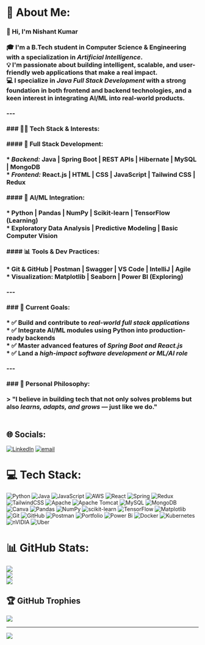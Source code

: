 # 💫 About Me:
### 👋 Hi, I'm Nishant Kumar<br><br>🎓 I'm a B.Tech student in Computer Science & Engineering with a specialization in *Artificial Intelligence*.<br>💡 I'm passionate about building intelligent, scalable, and user-friendly web applications that make a real impact.<br>💻 I specialize in *Java Full Stack Development* with a strong foundation in both frontend and backend technologies, and a keen interest in integrating AI/ML into real-world products.<br><br>---<br><br>### 👨‍💻 Tech Stack & Interests:<br><br>#### 🔧 Full Stack Development:<br><br>* *Backend:* Java | Spring Boot | REST APIs | Hibernate | MySQL | MongoDB<br>* *Frontend:* React.js | HTML | CSS | JavaScript | Tailwind CSS | Redux<br><br>#### 🤖 AI/ML Integration:<br><br>* Python | Pandas | NumPy | Scikit-learn | TensorFlow (Learning)<br>* Exploratory Data Analysis | Predictive Modeling | Basic Computer Vision<br><br>#### 📊 Tools & Dev Practices:<br><br>* Git & GitHub | Postman | Swagger | VS Code | IntelliJ | Agile<br>* Visualization: Matplotlib | Seaborn | Power BI (Exploring)<br><br>---<br><br>### 🚀 Current Goals:<br><br>* ✅ Build and contribute to *real-world full stack applications*<br>* ✅ Integrate AI/ML modules using Python into production-ready backends<br>* ✅ Master advanced features of *Spring Boot and React.js*<br>* ✅ Land a *high-impact software development or ML/AI role*<br><br>---<br><br>### 🌟 Personal Philosophy:<br><br>> "I believe in building tech that not only solves problems but also *learns, adapts, and grows* — just like we do."<br><br>


## 🌐 Socials:
[![LinkedIn](https://img.shields.io/badge/LinkedIn-%230077B5.svg?logo=linkedin&logoColor=white)](https://linkedin.com/in/https://www.linkedin.com/in/nishant-singh-a20296325/) [![email](https://img.shields.io/badge/Email-D14836?logo=gmail&logoColor=white)](mailto:nishantsingh66770@gmail.com) 

# 💻 Tech Stack:
![Python](https://img.shields.io/badge/python-3670A0?style=for-the-badge&logo=python&logoColor=ffdd54) ![Java](https://img.shields.io/badge/java-%23ED8B00.svg?style=for-the-badge&logo=openjdk&logoColor=white) ![JavaScript](https://img.shields.io/badge/javascript-%23323330.svg?style=for-the-badge&logo=javascript&logoColor=%23F7DF1E) ![AWS](https://img.shields.io/badge/AWS-%23FF9900.svg?style=for-the-badge&logo=amazon-aws&logoColor=white) ![React](https://img.shields.io/badge/react-%2320232a.svg?style=for-the-badge&logo=react&logoColor=%2361DAFB) ![Spring](https://img.shields.io/badge/spring-%236DB33F.svg?style=for-the-badge&logo=spring&logoColor=white) ![Redux](https://img.shields.io/badge/redux-%23593d88.svg?style=for-the-badge&logo=redux&logoColor=white) ![TailwindCSS](https://img.shields.io/badge/tailwindcss-%2338B2AC.svg?style=for-the-badge&logo=tailwind-css&logoColor=white) ![Apache](https://img.shields.io/badge/apache-%23D42029.svg?style=for-the-badge&logo=apache&logoColor=white) ![Apache Tomcat](https://img.shields.io/badge/apache%20tomcat-%23F8DC75.svg?style=for-the-badge&logo=apache-tomcat&logoColor=black) ![MySQL](https://img.shields.io/badge/mysql-4479A1.svg?style=for-the-badge&logo=mysql&logoColor=white) ![MongoDB](https://img.shields.io/badge/MongoDB-%234ea94b.svg?style=for-the-badge&logo=mongodb&logoColor=white) ![Canva](https://img.shields.io/badge/Canva-%2300C4CC.svg?style=for-the-badge&logo=Canva&logoColor=white) ![Pandas](https://img.shields.io/badge/pandas-%23150458.svg?style=for-the-badge&logo=pandas&logoColor=white) ![NumPy](https://img.shields.io/badge/numpy-%23013243.svg?style=for-the-badge&logo=numpy&logoColor=white) ![scikit-learn](https://img.shields.io/badge/scikit--learn-%23F7931E.svg?style=for-the-badge&logo=scikit-learn&logoColor=white) ![TensorFlow](https://img.shields.io/badge/TensorFlow-%23FF6F00.svg?style=for-the-badge&logo=TensorFlow&logoColor=white) ![Matplotlib](https://img.shields.io/badge/Matplotlib-%23ffffff.svg?style=for-the-badge&logo=Matplotlib&logoColor=black) ![Git](https://img.shields.io/badge/git-%23F05033.svg?style=for-the-badge&logo=git&logoColor=white) ![GitHub](https://img.shields.io/badge/github-%23121011.svg?style=for-the-badge&logo=github&logoColor=white) ![Postman](https://img.shields.io/badge/Postman-FF6C37?style=for-the-badge&logo=postman&logoColor=white) ![Portfolio](https://img.shields.io/badge/Portfolio-%23000000.svg?style=for-the-badge&logo=firefox&logoColor=#FF7139) ![Power Bi](https://img.shields.io/badge/power_bi-F2C811?style=for-the-badge&logo=powerbi&logoColor=black) ![Docker](https://img.shields.io/badge/docker-%230db7ed.svg?style=for-the-badge&logo=docker&logoColor=white) ![Kubernetes](https://img.shields.io/badge/kubernetes-%23326ce5.svg?style=for-the-badge&logo=kubernetes&logoColor=white) ![nVIDIA](https://img.shields.io/badge/nVIDIA-%2376B900.svg?style=for-the-badge&logo=nVIDIA&logoColor=white) ![Uber](https://img.shields.io/badge/Uber-%23000000.svg?style=for-the-badge&logo=Uber&logoColor=white)
# 📊 GitHub Stats:
![](https://github-readme-stats.vercel.app/api?username=Nishant0986&theme=vue-dark&hide_border=false&include_all_commits=false&count_private=false)<br/>
![](https://nirzak-streak-stats.vercel.app/?user=Nishant0986&theme=vue-dark&hide_border=false)<br/>
![](https://github-readme-stats.vercel.app/api/top-langs/?username=Nishant0986&theme=vue-dark&hide_border=false&include_all_commits=false&count_private=false&layout=compact)

## 🏆 GitHub Trophies
![](https://github-profile-trophy.vercel.app/?username=Nishant0986&theme=radical&no-frame=false&no-bg=true&margin-w=4)

---
[![](https://visitcount.itsvg.in/api?id=Nishant0986&icon=0&color=0)](https://visitcount.itsvg.in)

<!-- Proudly created with GPRM ( https://gprm.itsvg.in ) -->
